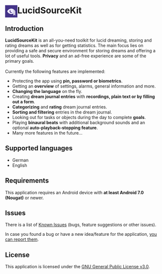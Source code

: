 

# <img alt="Logo" align="left" src="https://github.com/BitFlaker/lucidsourcekit/blob/main/.github/icon.png" height="40px" /> LucidSourceKit

## Introduction

**LucidSourceKit** is an all-you-need toolkit for lucid dreaming, storing and rating dreams as well as for getting statistics. The main focus lies on providing a safe and secure environment for storing dreams and offering a lot of useful tools. **Privacy** and an ad-free experience are some of the primary goals.<br/><br/>
Currently the following features are implemented:
* Protecting the app using **pin, password or biometrics**.
* Getting an **overview** of settings, alarms, general information and more.
* **Changing the language** on the fly.
* Creating **dream journal entries** with **recordings, plain text or by filling out a form**.
* **Categorizing** and **rating** dream journal entries.
* **Sorting and filtering** entries in the dream journal.
* Looking out for tasks or objects during the day to complete **goals**.
* Playing **binaural beats** with additional background sounds and an optional **auto-playback-stopping feature**.
* Many more features in the future...

## Supported languages

* German
* English

## Requirements

This application requires an Android device with **at least Android 7.0 (Nougat)** or newer.

## Issues
There is a list of [Known Issues](https://github.com/BitFlaker/lucidsourcekit/issues) (bugs, feature suggestions or other issues).

In case you found a bug or have a new idea/feature for the application, [you can report them](https://github.com/BitFlaker/lucidsourcekit/issues/new).

## License
This application is licensed under the [GNU General Public License v3.0](https://choosealicense.com/licenses/gpl-3.0/).
